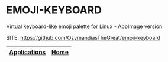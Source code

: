 # EMOJI-KEYBOARD
 
 Virtual keyboard-like emoji palette for Linux - AppImage version
 
 SITE: https://github.com/OzymandiasTheGreat/emoji-keyboard

 | [Applications](https://portable-linux-apps.github.io/apps.html) | [Home](https://portable-linux-apps.github.io)
 | --- | --- |
